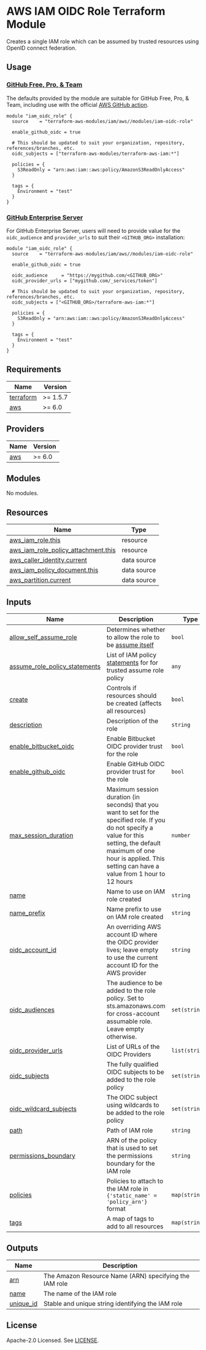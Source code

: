 # AWS IAM OIDC Role Terraform Module

Creates a single IAM role which can be assumed by trusted resources using OpenID connect federation.

## Usage

### [GitHub Free, Pro, & Team](https://docs.github.com/en/actions/deployment/security-hardening-your-deployments/configuring-openid-connect-in-amazon-web-services)

The defaults provided by the module are suitable for GitHub Free, Pro, & Team, including use with the official [AWS GitHub action](https://github.com/aws-actions/configure-aws-credentials).

```hcl
module "iam_oidc_role" {
  source    = "terraform-aws-modules/iam/aws//modules/iam-oidc-role"

  enable_github_oidc = true

  # This should be updated to suit your organization, repository, references/branches, etc.
  oidc_subjects = ["terraform-aws-modules/terraform-aws-iam:*"]

  policies = {
    S3ReadOnly = "arn:aws:iam::aws:policy/AmazonS3ReadOnlyAccess"
  }

  tags = {
    Environment = "test"
  }
}
```

### [GitHub Enterprise Server](https://docs.github.com/en/enterprise-server@3.7/actions/deployment/security-hardening-your-deployments/configuring-openid-connect-in-amazon-web-services)

For GitHub Enterprise Server, users will need to provide value for the `oidc_audience` and `provider_urls` to suit their `<GITHUB_ORG>` installation:

```hcl
module "iam_oidc_role" {
  source    = "terraform-aws-modules/iam/aws//modules/iam-oidc-role"

  enable_github_oidc = true

  oidc_audience     = "https://mygithub.com/<GITHUB_ORG>"
  oidc_provider_urls = ["mygithub.com/_services/token"]

  # This should be updated to suit your organization, repository, references/branches, etc.
  oidc_subjects = ["<GITHUB_ORG>/terraform-aws-iam:*"]

  policies = {
    S3ReadOnly = "arn:aws:iam::aws:policy/AmazonS3ReadOnlyAccess"
  }

  tags = {
    Environment = "test"
  }
}
```

<!-- BEGIN_TF_DOCS -->
## Requirements

| Name | Version |
|------|---------|
| <a name="requirement_terraform"></a> [terraform](#requirement\_terraform) | >= 1.5.7 |
| <a name="requirement_aws"></a> [aws](#requirement\_aws) | >= 6.0 |

## Providers

| Name | Version |
|------|---------|
| <a name="provider_aws"></a> [aws](#provider\_aws) | >= 6.0 |

## Modules

No modules.

## Resources

| Name | Type |
|------|------|
| [aws_iam_role.this](https://registry.terraform.io/providers/hashicorp/aws/latest/docs/resources/iam_role) | resource |
| [aws_iam_role_policy_attachment.this](https://registry.terraform.io/providers/hashicorp/aws/latest/docs/resources/iam_role_policy_attachment) | resource |
| [aws_caller_identity.current](https://registry.terraform.io/providers/hashicorp/aws/latest/docs/data-sources/caller_identity) | data source |
| [aws_iam_policy_document.this](https://registry.terraform.io/providers/hashicorp/aws/latest/docs/data-sources/iam_policy_document) | data source |
| [aws_partition.current](https://registry.terraform.io/providers/hashicorp/aws/latest/docs/data-sources/partition) | data source |

## Inputs

| Name | Description | Type | Default | Required |
|------|-------------|------|---------|:--------:|
| <a name="input_allow_self_assume_role"></a> [allow\_self\_assume\_role](#input\_allow\_self\_assume\_role) | Determines whether to allow the role to be [assume itself](https://aws.amazon.com/blogs/security/announcing-an-update-to-iam-role-trust-policy-behavior/) | `bool` | `false` | no |
| <a name="input_assume_role_policy_statements"></a> [assume\_role\_policy\_statements](#input\_assume\_role\_policy\_statements) | List of IAM policy [statements](https://registry.terraform.io/providers/hashicorp/aws/latest/docs/data-sources/iam_policy_document#statement) for for trusted assume role policy | `any` | `[]` | no |
| <a name="input_create"></a> [create](#input\_create) | Controls if resources should be created (affects all resources) | `bool` | `true` | no |
| <a name="input_description"></a> [description](#input\_description) | Description of the role | `string` | `null` | no |
| <a name="input_enable_bitbucket_oidc"></a> [enable\_bitbucket\_oidc](#input\_enable\_bitbucket\_oidc) | Enable Bitbucket OIDC provider trust for the role | `bool` | `false` | no |
| <a name="input_enable_github_oidc"></a> [enable\_github\_oidc](#input\_enable\_github\_oidc) | Enable GitHub OIDC provider trust for the role | `bool` | `false` | no |
| <a name="input_max_session_duration"></a> [max\_session\_duration](#input\_max\_session\_duration) | Maximum session duration (in seconds) that you want to set for the specified role. If you do not specify a value for this setting, the default maximum of one hour is applied. This setting can have a value from 1 hour to 12 hours | `number` | `null` | no |
| <a name="input_name"></a> [name](#input\_name) | Name to use on IAM role created | `string` | `null` | no |
| <a name="input_name_prefix"></a> [name\_prefix](#input\_name\_prefix) | Name prefix to use on IAM role created | `string` | `null` | no |
| <a name="input_oidc_account_id"></a> [oidc\_account\_id](#input\_oidc\_account\_id) | An overriding AWS account ID where the OIDC provider lives; leave empty to use the current account ID for the AWS provider | `string` | `null` | no |
| <a name="input_oidc_audiences"></a> [oidc\_audiences](#input\_oidc\_audiences) | The audience to be added to the role policy. Set to sts.amazonaws.com for cross-account assumable role. Leave empty otherwise. | `set(string)` | `[]` | no |
| <a name="input_oidc_provider_urls"></a> [oidc\_provider\_urls](#input\_oidc\_provider\_urls) | List of URLs of the OIDC Providers | `list(string)` | `[]` | no |
| <a name="input_oidc_subjects"></a> [oidc\_subjects](#input\_oidc\_subjects) | The fully qualified OIDC subjects to be added to the role policy | `set(string)` | `[]` | no |
| <a name="input_oidc_wildcard_subjects"></a> [oidc\_wildcard\_subjects](#input\_oidc\_wildcard\_subjects) | The OIDC subject using wildcards to be added to the role policy | `set(string)` | `[]` | no |
| <a name="input_path"></a> [path](#input\_path) | Path of IAM role | `string` | `"/"` | no |
| <a name="input_permissions_boundary"></a> [permissions\_boundary](#input\_permissions\_boundary) | ARN of the policy that is used to set the permissions boundary for the IAM role | `string` | `null` | no |
| <a name="input_policies"></a> [policies](#input\_policies) | Policies to attach to the IAM role in `{'static_name' = 'policy_arn'}` format | `map(string)` | `{}` | no |
| <a name="input_tags"></a> [tags](#input\_tags) | A map of tags to add to all resources | `map(string)` | `{}` | no |

## Outputs

| Name | Description |
|------|-------------|
| <a name="output_arn"></a> [arn](#output\_arn) | The Amazon Resource Name (ARN) specifying the IAM role |
| <a name="output_name"></a> [name](#output\_name) | The name of the IAM role |
| <a name="output_unique_id"></a> [unique\_id](#output\_unique\_id) | Stable and unique string identifying the IAM role |
<!-- END_TF_DOCS -->

## License

Apache-2.0 Licensed. See [LICENSE](https://github.com/terraform-aws-modules/terraform-aws-iam/blob/master/LICENSE).
